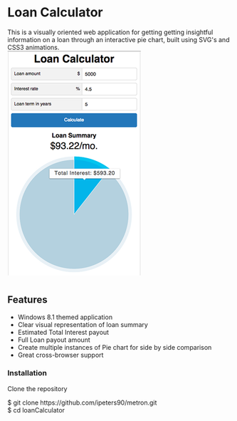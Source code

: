 # Loan Calculator
This is a visually oriented web application for getting getting insightful information on a loan through an interactive pie chart, built using SVG's and CSS3 animations.  
![Alt text](/calc_screenshot.png?raw=true "Metron screenshot")
# <h2>Features</h2>
<ul>
  <li>Windows 8.1 themed application</li>
  <li>Clear visual representation of loan summary</li>
  <liCalculate monthly payments (EMI)</li>
  <li>Estimated Total Interest payout </li>
  <li>Full Loan payout amount</li>
  <li>Create multiple instances of Pie chart for side by side comparison</li>
  <li>Great cross-browser support</li>
</ul>
<h3>Installation</h3>

Clone the repository

<div>$ git clone https://github.com/ipeters90/metron.git <br>$ cd loanCalculator</div>

